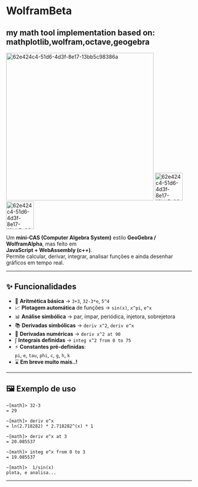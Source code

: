 # WolframBeta
## my math tool implementation based on: mathplotlib,wolfram,octave,geogebra

<img width="400" height="400" alt="62e424c4-51d6-4d3f-8e17-13bb5c98386a" src="https://github.com/user-attachments/assets/a6968313-bb12-4f6f-adeb-78ef98998d30" />
<img width="75" height="75" alt="62e424c4-51d6-4d3f-8e17-13bb5c98386a" src="https://img.shields.io/badge/license-MIT-blue" />
<img width="75" height="75" alt="62e424c4-51d6-4d3f-8e17-13bb5c98386a" src="https://img.shields.io/badge/made%20with-WebAssembly-blueviolet" />

Um **mini-CAS (Computer Algebra System)** estilo **GeoGebra / WolframAlpha**, mas feito em  
**JavaScript + WebAssembly (c++)**.  
Permite calcular, derivar, integrar, analisar funções e ainda desenhar gráficos em tempo real.  

---

## ✨ Funcionalidades

- 🧮 **Aritmética básica** → `3+3`, `32-3*e`, `5^4`
- 📈 **Plotagem automática** de funções → `sin(x)`, `x^pi`, `e^x`
- 📊 **Análise simbólica** → par, ímpar, periódica, injetora, sobrejetora
- 📚 **Derivadas simbólicas** → `deriv x^2`, `deriv e^x`
- 🔢 **Derivadas numéricas** → `deriv x^2 at 90`
- ∫ **Integrais definidas** → `integ x^2 from 0 to 75`
- ⚡ **Constantes pré-definidas**:  
  `pi`, `e`, `tau`, `phi`, `c`, `g`, `h`, `k`
- ⌛  **Em breve muito mais..!**  

---
## 🖼️ Exemplo de uso

```text
~[math]> 32-3
= 29

~[math]> deriv e^x
= ln(2.718282) * 2.718282^(x) * 1

~[math]> deriv e^x at 3
= 20.085537

~[math]> integ e^x from 0 to 3
= 19.085537

~[math]>  1/sin(x)
plota, e analisa...

```
---

